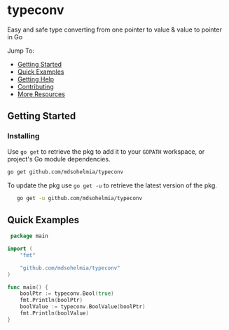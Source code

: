 # typeconv

Easy and safe type converting from one pointer to value & value to pointer in Go

Jump To:

- [Getting Started](#Getting-Started)
- [Quick Examples](#Quick-Examples)
- [Getting Help](#Getting-Help)
- [Contributing](#Contributing)
- [More Resources](#Resources)

## Getting Started

### Installing

Use `go get` to retrieve the pkg to add it to your `GOPATH` workspace, or
project's Go module dependencies.

```sh
go get github.com/mdsohelmia/typeconv
```

To update the pkg use `go get -u` to retrieve the latest version of the pkg.

```sh
   go get -u github.com/mdsohelmia/typeconv
```

## Quick Examples

```go
 package main

import (
	"fmt"

	"github.com/mdsohelmia/typeconv"
)

func main() {
	boolPtr := typeconv.Bool(true)
	fmt.Println(boolPtr)
	boolValue := typeconv.BoolValue(boolPtr)
	fmt.Println(boolValue)
}
```
